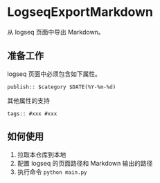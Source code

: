 # LogseqExportMarkdown

从 logseq 页面中导出 Markdown。

## 准备工作

logseq 页面中必须包含如下属性。

```
publish:: $category $DATE(%Y-%m-%d)
```

其他属性的支持

```
tags:: #xxx #xxx
```

## 如何使用

1. 拉取本仓库到本地
2. 配置 logseq 的页面路径和 Markdown 输出的路径
3. 执行命令 `python main.py`
